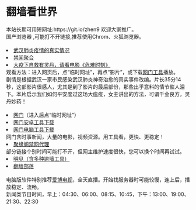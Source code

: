 # 翻墙看世界
<div>本站长期可用短网址:https://git.io/zhen9 欢迎大家推广。</div>
<div>国产浏览器 ,可能打不开链接,推荐使用Chrom、火狐浏览器。</div>
<div><BR></div>

 <li><font class="ws11"><a href=https://x.co/pcp title="" target="_blank">武汉肺炎疫情的真实情况</a></font></li>

  <li><font class="ws11"><a href= https://github.com/gfw-breaker/banned-news1/blob/master/README.md title="" target="_blank">禁闻聚合</a></font></li>
  <li><font class="ws11"><a href=https://rawcdn.githack.com/tlmwc248/oo/master/wm.html?from=nayunhai_852 title="" target="_blank">大疫下自救有灵丹，请看电影《危难时刻》</a></font></li>
<div>观看方法：进入网页后，点“临时网址”，再点“影片”，或下载<a href="https://github.com/kcjxub2852/www/blob/master/README.md?d#1" title="" target="_blank">网门工具</a></font></li>播放。</div>
 
  <div>
剧情是根据武汉一家市民感染武汉肺炎神奇治愈的真实事件改编。片长35分14秒，这部影片很感人，尤其是到了影片的最后部份，那些出乎意料的情节催人泪下。本片启示我们如何平安度过这场大瘟疫，女主讲出的方法，可谓千金良方，灵丹妙药！</div> 
  

<div><BR></div>

 

 <li><font class="ws11"><a href="https://rawcdn.githack.com/tlmwc248/oo/master/wm.html?from=nayunhai_852" title="" target="_blank">网门</a>（进入后点“临时网址”）</font></li  
 <UL> 
 <li><font class="ws11"><a href="https://cdn.jsdelivr.net/gh/kcjxub2852/www/szzd/oGate.apk" title="" target="_blank">网门安卓工具下载</a></font></li  
<UL> 
 <li><font class="ws11"><a href="https://cdn.jsdelivr.net/gh/kcjxub2852/www/szzd/oGate.zip" title="" target="_blank">网门电脑工具下载</a></font></li  
 
<div>网门含时事新闻，大量的电影，视频资源。用工具看，更快、更稳定！</font></li></div> 

<li><font class="ws11"><a href="https://github.com/jyg66/4/wiki" title="" target="_blank">聚缘阁禁网代理</a></font></li   
 
<div>部分链接个别时间可能打不开，但网主维护速度很快，您可以换个时间再试试。</font></li></div> 

 <li><font class="ws11"><a href="https://github.com/wlrgim293/www/blob/master/README.md" title="" target="_blank">明见（含多种逾墙工具）</a></font></li  
  <UL>   
<li><font class="ws11"><a href="https://github.com/osurf/zdy/blob/master/README.md" title="" target="_blank">翻墙部落</a></font></li>
<div><BR></div>

 <div>电脑版软件特别推荐<a href="https://cdn.jsdelivr.net/gh/dmoadz208/www/szzd/iPPOTV.zip?dfdmoadz208h" title="" target="_blank">爱博电视</a></font></li>，全天直播。开始找服务器时可能较慢，连上后，播放稳定、流畅。</div> 
 <div>新闻类节目时间，早上：04:30、06:00、08:15、10:45，下午：13:00、19:00、21:30、22:30</div> 
 <div></div> 
